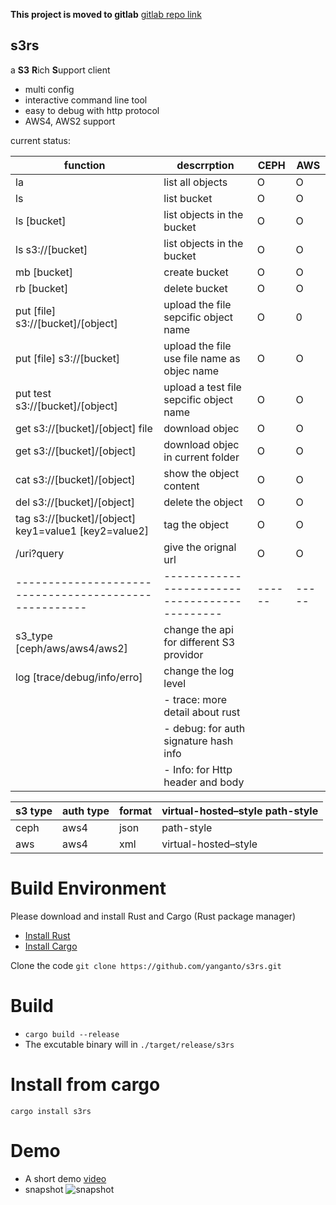 **This project is moved to gitlab** [gitlab repo link](https://gitlab.com/yanganto/s3rs)

s3rs 
---
a **S3** **R**ich **S**upport client
- multi config
- interactive command line tool
- easy to debug with http protocol
- AWS4, AWS2 support

current status:  

| function                                            | descrrption                                 | CEPH | AWS |
|-----------------------------------------------------|---------------------------------------------|------|-----|
| la                                                  | list all objects                            | O    | O   |
| ls                                                  | list bucket                                 | O    | O   |
| ls [bucket]                                         | list objects in the bucket                  | O    | O   |
| ls s3://[bucket]                                    | list objects in the bucket                  | O    | O   |
| mb [bucket]                                         | create bucket                               | O    | O   |
| rb [bucket]                                         | delete bucket                               | O    | O   |
| put [file] s3://[bucket]/[object]                   | upload the file sepcific object name        | O    | 0   |
| put [file] s3://[bucket]                            | upload the file use file name as objec name | O    | O   |
| put test s3://[bucket]/[object]                     | upload a test file sepcific object name     | O    | O   |
| get s3://[bucket]/[object] file                     | download objec                              | O    | O   |
| get s3://[bucket]/[object]                          | download objec in current folder            | O    | O   |
| cat s3://[bucket]/[object]                          | show the object content                     | O    | O   |
| del s3://[bucket]/[object]                          | delete the object                           | O    | O   |
| tag s3://[bucket]/[object] key1=value1 [key2=value2]| tag the object                              | O    | O   |
| /uri?query                                          | give the orignal url                        | O    | O   |
|-----------------------------------------------------|---------------------------------------------|------|-----|
| s3\_type [ceph/aws/aws4/aws2]                       | change the api for different S3 providor    |      |     |
| log [trace/debug/info/erro]                         | change the log level                        |      |     |
|                                                     | - trace: more detail about rust             |      |     |
|                                                     | - debug: for auth signature hash info       |      |     |
|                                                     | - Info: for Http header and body            |      |     |

| s3 type | auth type | format | virtual-hosted–style path-style |
|---------|-----------|--------|---------------------------------|
| ceph    | aws4      | json   | path-style                      |
| aws     | aws4      | xml    | virtual-hosted–style            |



# Build Environment
Please download and install Rust and Cargo (Rust package manager)
- [Install Rust](https://www.rust-lang.org/en-US/install.html)
- [Install Cargo](https://crates.io/)

Clone the code
`git clone https://github.com/yanganto/s3rs.git`

# Build
- `cargo build --release`
- The excutable binary will in `./target/release/s3rs`

# Install from cargo
`cargo install s3rs`

# Demo
- A short demo [video](https://youtu.be/DnWQbDmBFpg)
- snapshot
![snapshot](https://raw.githubusercontent.com/yanganto/s3rs/master/example.png)

